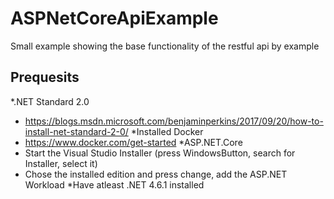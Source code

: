 # ASPNetCoreApiExample
Small example showing the base functionality of the restful api by example

## Prequesits
*.NET Standard 2.0
 - https://blogs.msdn.microsoft.com/benjaminperkins/2017/09/20/how-to-install-net-standard-2-0/
*Installed Docker 
 - https://www.docker.com/get-started
*ASP.NET.Core
 - Start the Visual Studio Installer (press WindowsButton, search for Installer, select it) 
 - Chose the installed edition and press change, add the ASP.NET Workload
*Have atleast .NET 4.6.1 installed


